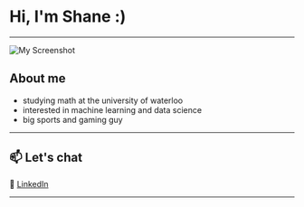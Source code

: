 # Hi, I'm Shane :)

---
![My Screenshot](/github_profile)

##  About me

- studying math at the university of waterloo 
- interested in machine learning and data science
- big sports and gaming guy

---


## 📫 Let's chat
🔗 [LinkedIn](https://www.linkedin.com/in/shane-lau-moon-lin-748b51308/)


---

